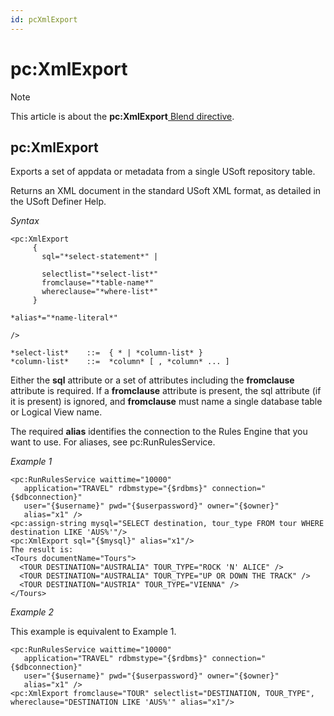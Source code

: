 ```yaml
---
id: pcXmlExport
---
```


# pc:XmlExport



> [!NOTE]
> This article is about the **pc:XmlExport**[ Blend directive](/docs/Repositories/Blend%20directives).

## **pc:XmlExport**

Exports a set of appdata or metadata from a single USoft repository table.

Returns an XML document in the standard USoft XML format, as detailed in the USoft Definer Help.

*Syntax*
 

```
<pc:XmlExport
     {
       sql="*select-statement*" |

       selectlist="*select-list*"
       fromclause="*table-name*"
       whereclause="*where-list*"
     }

*alias*="*name-literal*"

/>

*select-list*    ::=  { * | *column-list* }
*column-list*    ::=  *column* [ , *column* ... ]
```

Either the **sql** attribute or a set of attributes including the **fromclause** attribute is required. If a **fromclause** attribute is present, the sql attribute (if it is present) is ignored, and **fromclause** must name a single database table or Logical View name.

The required **alias** identifies the connection to the Rules Engine that you want to use. For aliases, see pc:RunRulesService.

*Example 1*

```language-xml
<pc:RunRulesService waittime="10000"
   application="TRAVEL" rdbmstype="{$rdbms}" connection="{$dbconnection}"
   user="{$username}" pwd="{$userpassword}" owner="{$owner}"
   alias="x1" />
<pc:assign-string mysql="SELECT destination, tour_type FROM tour WHERE destination LIKE 'AUS%'"/>
<pc:XmlExport sql="{$mysql}" alias="x1"/>       
The result is:
<Tours documentName="Tours">
  <TOUR DESTINATION="AUSTRALIA" TOUR_TYPE="ROCK 'N' ALICE" />
  <TOUR DESTINATION="AUSTRALIA" TOUR_TYPE="UP OR DOWN THE TRACK" />
  <TOUR DESTINATION="AUSTRIA" TOUR_TYPE="VIENNA" />
</Tours>
```

*Example 2*

This example is equivalent to Example 1.

```language-xml
<pc:RunRulesService waittime="10000"
   application="TRAVEL" rdbmstype="{$rdbms}" connection="{$dbconnection}"
   user="{$username}" pwd="{$userpassword}" owner="{$owner}"
   alias="x1" />
<pc:XmlExport fromclause="TOUR" selectlist="DESTINATION, TOUR_TYPE", whereclause="DESTINATION LIKE 'AUS%'" alias="x1"/>      
```

 